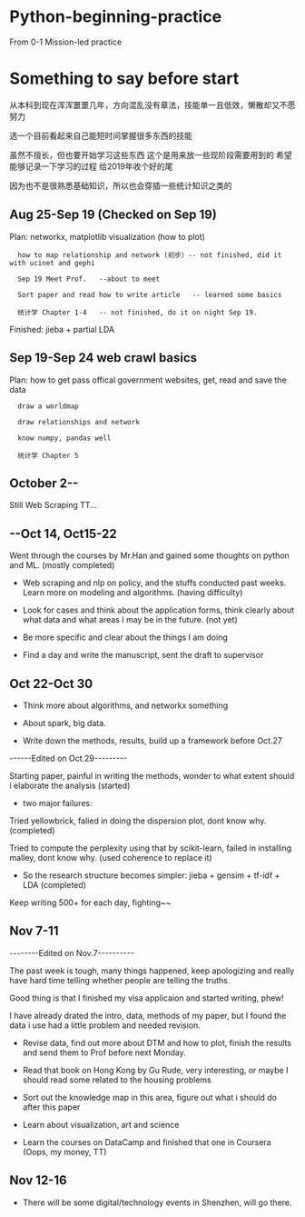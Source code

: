 # Python-beginning-practice
From 0-1 Mission-led practice

# Something to say before start

从本科到现在浑浑噩噩几年，方向混乱没有章法，技能单一且低效，懒散却又不愿努力

选一个目前看起来自己能短时间掌握很多东西的技能

虽然不擅长，但也要开始学习这些东西 这个是用来放一些现阶段需要用到的
希望能够记录一下学习的过程 给2019年收个好的尾

因为也不是很熟悉基础知识，所以也会穿插一些统计知识之类的

## Aug 25-Sep 19 (Checked on Sep 19)
Plan: networkx, matplotlib visualization (how to plot)   

      how to map relationship and network (初步）-- not finished, did it with ucinet and gephi  
      
      Sep 19 Meet Prof.   --about to meet  
      
      Sort paper and read how to write article   -- learned some basics
      
      统计学 Chapter 1-4   -- not finished, do it on night Sep 19.
      
      
Finished: jieba + partial LDA

## Sep 19-Sep 24 web crawl basics

Plan: how to get pass offical government websites, get, read and save the data  

      draw a worldmap  
      
      draw relationships and network  
      
      know numpy, pandas well
      
      统计学 Chapter 5 

## October 2--

Still Web Scraping TT...

## --Oct 14, Oct15-22

Went through the courses by Mr.Han and gained some thoughts on python and ML. (mostly completed)

+ Web scraping and nlp on policy, and the stuffs conducted past weeks. Learn more on modeling and algorithms. (having difficulty)

+ Look for cases and think about the application forms, think clearly about what data and what areas I may be in the future. (not yet)

+ Be more specific and clear about the things I am doing 

+ Find a day and write the manuscript, sent the draft to supervisor

## Oct 22-Oct 30

+ Think more about algorithms, and networkx something

+ About spark, big data.

+ Write down the methods, results, build up a framework before Oct.27

------Edited on Oct.29---------

Starting paper, painful in writing the methods, wonder to what extent should i elaborate the analysis (started)

+ two major failures:

Tried yellowbrick, falied in doing the dispersion plot, dont know why. (completed) 

Tried to compute the perplexity using that by scikit-learn, failed in installing malley, dont know why. (used coherence to replace it)

+ So the research structure becomes simpler: jieba + gensim + tf-idf + LDA (completed)

Keep writing 500+ for each day, fighting~~

## Nov 7-11

--------Edited on Nov.7----------

The past week is tough, many things happened, keep apologizing and really have hard time telling whether people are telling the truths.

Good thing is that I finished my visa applicaion and started writing, phew!

I have already drated the intro, data, methods of my paper, but I found the data i use had a little problem and needed revision.

+ Revise data, find out more about DTM and how to plot, finish the results and send them to Prof before next Monday.

+ Read that book on Hong Kong by Gu Rude, very interesting, or maybe I should read some related to the housing problems

+ Sort out the knowledge map in this area, figure out what i should do after this paper

+ Learn about visualization, art and science

+ Learn the courses on DataCamp and finished that one in Coursera (Oops, my money, TT)

## Nov 12-16 

+ There will be some digital/technology events in Shenzhen, will go there.
